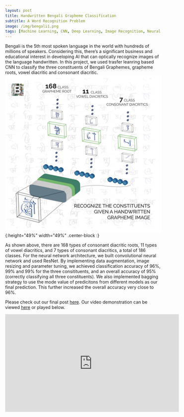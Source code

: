 ```yaml
---
layout: post
title: Handwritten Bengali Grapheme Classification
subtitle: A Word Recognition Problem
image: /img/bengali1.png
tags: [Machine Learning, CNN, Deep Learning, Image Recognition, Neural Network]
---
```


Bengali is the 5th most spoken language in the world with hundreds of millions of speakers. Considering this, there’s a significant business and educational interest in developing AI that can optically recognize images of the language handwritten. In this project, we used trasfer leanring based CNN to classify the three constituents of Bengali Graphemes, grapheme roots, vowel diacritic and consonant diacritic.
![](/img/bengali2.png){:height="49%" width="49%" .center-block :}

As shown above, there are 168 types of consonant diacritic roots, 11 types of vowel diacritics, and 7 types of consonant diacritics, a total of 186 classes. For the neural network architecture, we built convolutional neural network and used ResNet. By implementing data augmentation, image resizing and parameter tuning, we achieved classification accuracy of 96%, 99% and 99% for the three consitituents, and an overall accuracy of 95% (correctly classifying all three constituents). We also implemented bagging strategy to use the mode value of predicitons from different models as our final prediction. This further increased the overall accuracy very close to 96%.

Please check out our final post [here](https://medium.com/@shiyu_liu/hand-written-bengali-grapheme-classification-21936b7405df). 
Our video demonstration can be viewed [here](https://www.youtube.com/watch?v=HszJ-d8CF6s) or played below.
<div>
  <iframe width="560" height="315" src="https://www.youtube.com/embed/HszJ-d8CF6s" frameborder="0" allow="accelerometer; autoplay; encrypted-media; gyroscope; picture-in-picture" allowfullscreen></iframe>
</div>
